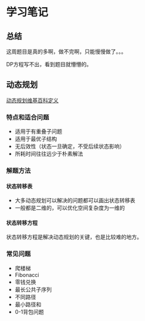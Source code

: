 # 学习笔记

## 总结

这周题目是真的多啊，做不完啊，只能慢慢做了。。。

DP方程写不出，看到题目就懵懵的。

## 动态规划

[动态规划维基百科定义](https://zh.wikipedia.org/wiki/%E5%8A%A8%E6%80%81%E8%A7%84%E5%88%92)

### 特点和适合问题

- 适用于有重叠子问题
- 适用于最优子结构
- 无后效性（状态一旦确定，不受后续状态影响）
- 所耗时间往往远少于朴素解法

### 解题方法

#### 状态转移表
- 大多动态规划可以解决的问题都可以画出状态转移表
- 一般都是二维的，可以优化空间复杂度为一维的

#### 状态转移方程

状态转移方程是解决动态规划的关键，也是比较难的地方。

### 常见问题

- 爬楼梯
- Fibonacci
- 零钱兑换
- 最长公共子序列
- 不同路径
- 最小路径和
- 0-1背包问题